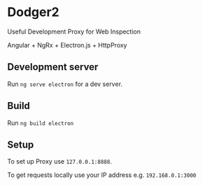 # Dodger2

Useful Development Proxy for Web Inspection

Angular + NgRx + Electron.js + HttpProxy

## Development server

Run `ng serve electron` for a dev server.

## Build

Run `ng build electron`

## Setup

To set up Proxy use `127.0.0.1:8888`.

To get requests locally use your IP address e.g. `192.168.0.1:3000`

